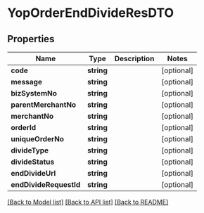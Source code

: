# YopOrderEndDivideResDTO

## Properties
Name | Type | Description | Notes
------------ | ------------- | ------------- | -------------
**code** | **string** |  | [optional] 
**message** | **string** |  | [optional] 
**bizSystemNo** | **string** |  | [optional] 
**parentMerchantNo** | **string** |  | [optional] 
**merchantNo** | **string** |  | [optional] 
**orderId** | **string** |  | [optional] 
**uniqueOrderNo** | **string** |  | [optional] 
**divideType** | **string** |  | [optional] 
**divideStatus** | **string** |  | [optional] 
**endDivideUrl** | **string** |  | [optional] 
**endDivideRequestId** | **string** |  | [optional] 

[[Back to Model list]](../README.md#documentation-for-models) [[Back to API list]](../README.md#documentation-for-api-endpoints) [[Back to README]](../README.md)


